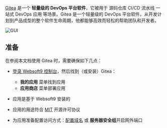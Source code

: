 [Gitea](https://about.gitea.cn/) 是一个 **轻量级的 DevOps 平台软件**，它被用于 源码仓库 CI/CD 流水线 一站式 DevOps 应用  等场景。Gitea 是一个轻量级的 DevOps 平台软件。从开发计划到产品成型的整个软件生命周期，他都能够高效而轻松的帮助团队和开发者。


![GUI](https://libs.websoft9.com/Websoft9/DocsPicture/zh/gitea/gitea-gui-websoft9.png)


## 准备

在参阅本文档使用 Gitea 时，需要确保如下几点：

- [登录 Websoft9 控制台](./login-console)，然后找到（或安装）Gitea：
  - **我的应用** 菜单找到应用 
  - **应用商店** 菜单部署应用

- 应用是基于 Websoft9 安装的


- 应用的用途符合 [MIT](https://opensource.org/licenses/MIT) 开源许可协议


- 为应用准备配置访问方式：[配置域名](./domain-set) 或 **服务器安全组**开启网外端口